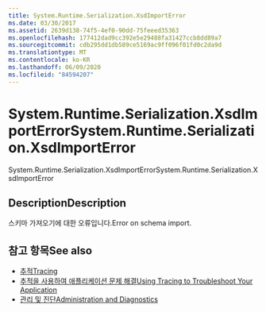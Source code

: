 ```yaml
---
title: System.Runtime.Serialization.XsdImportError
ms.date: 03/30/2017
ms.assetid: 2639d138-74f5-4ef0-90dd-75feeed35363
ms.openlocfilehash: 177412dad9cc392e5e29488fa31427ccb8dd89a7
ms.sourcegitcommit: cdb295dd1db589ce5169ac9ff096f01fd0c2da9d
ms.translationtype: MT
ms.contentlocale: ko-KR
ms.lasthandoff: 06/09/2020
ms.locfileid: "84594207"
---
```

# <a name="systemruntimeserializationxsdimporterror"></a><span data-ttu-id="edfed-102">System.Runtime.Serialization.XsdImportError</span><span class="sxs-lookup"><span data-stu-id="edfed-102">System.Runtime.Serialization.XsdImportError</span></span>
<span data-ttu-id="edfed-103">System.Runtime.Serialization.XsdImportError</span><span class="sxs-lookup"><span data-stu-id="edfed-103">System.Runtime.Serialization.XsdImportError</span></span>  
  
## <a name="description"></a><span data-ttu-id="edfed-104">Description</span><span class="sxs-lookup"><span data-stu-id="edfed-104">Description</span></span>  
 <span data-ttu-id="edfed-105">스키마 가져오기에 대한 오류입니다.</span><span class="sxs-lookup"><span data-stu-id="edfed-105">Error on schema import.</span></span>  
  
## <a name="see-also"></a><span data-ttu-id="edfed-106">참고 항목</span><span class="sxs-lookup"><span data-stu-id="edfed-106">See also</span></span>

- [<span data-ttu-id="edfed-107">추적</span><span class="sxs-lookup"><span data-stu-id="edfed-107">Tracing</span></span>](index.md)
- [<span data-ttu-id="edfed-108">추적을 사용하여 애플리케이션 문제 해결</span><span class="sxs-lookup"><span data-stu-id="edfed-108">Using Tracing to Troubleshoot Your Application</span></span>](using-tracing-to-troubleshoot-your-application.md)
- [<span data-ttu-id="edfed-109">관리 및 진단</span><span class="sxs-lookup"><span data-stu-id="edfed-109">Administration and Diagnostics</span></span>](../index.md)
